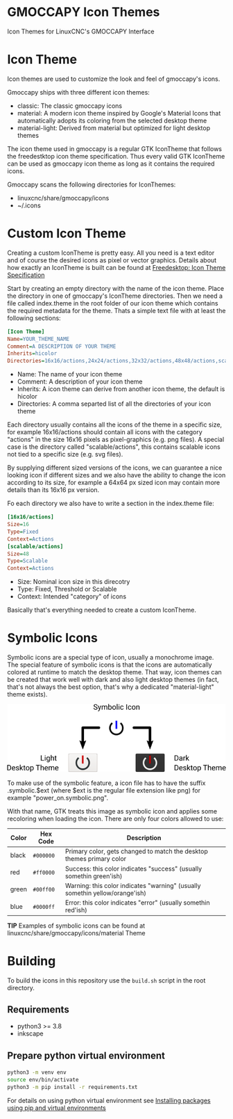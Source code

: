 GMOCCAPY Icon Themes
====================

Icon Themes for LinuxCNC's GMOCCAPY Interface

# Icon Theme

Icon themes are used to customize the look and feel of gmoccapy's icons.

Gmoccapy ships with three different icon themes:

* classic: The classic gmoccapy icons
* material: A modern icon theme inspired by Google's Material Icons that automatically adopts its coloring from the selected desktop theme
* material-light: Derived from material but optimized for light desktop themes

The icon theme used in gmoccapy is a regular GTK IconTheme that follows the freedestktop icon theme specification.
Thus every valid GTK IconTheme can be used as gmoccapy icon theme as long as it contains the required icons.

Gmoccapy scans the following directories for IconThemes:

* linuxcnc/share/gmoccapy/icons
* ~/.icons

# Custom Icon Theme

Creating a custom IconTheme is pretty easy. All you need is a text editor and of course the desired icons as pixel or vector graphics.
Details about how exactly an IconTheme is built can be found at
[Freedesktop: Icon Theme Specification](https://specifications.freedesktop.org/icon-theme-spec/icon-theme-spec-latest.html)

Start by creating an empty directory with the name of the icon theme. Place the directory in one of gmoccapy's IconTheme directories.
Then we need a file called index.theme in the root folder of our icon theme which contains the required metadata for the theme.
Thats a simple text file with at least the following sections:

```ini
[Icon Theme]
Name=YOUR_THEME_NAME
Comment=A DESCRIPTION OF YOUR THEME
Inherits=hicolor
Directories=16x16/actions,24x24/actions,32x32/actions,48x48/actions,scalable/actions
```

* Name: The name of your icon theme
* Comment: A description of your icon theme
* Inherits: A icon theme can derive from another icon theme, the default is hicolor
* Directories: A comma separted list of all the directories of your icon theme

Each directory usually contains all the icons of the theme in a specific size, for example 16x16/actions should contain all icons with the category "actions" in the size 16x16 pixels as pixel-graphics (e.g. png files).
A special case is the directory called "scalable/actions", this contains scalable icons not tied to a specific size (e.g. svg files).

By supplying different sized versions of the icons, we can guarantee a nice looking icon if different sizes and we also have the ability to change the icon according to its size, for example a 64x64 px sized icon may contain more details than its 16x16 px version.

Fo each directory we also have to write a section in the index.theme file:

```ini
[16x16/actions]
Size=16
Type=Fixed
Context=Actions
[scalable/actions]
Size=48
Type=Scalable
Context=Actions
```

* Size: Nominal icon size in this direcotry
* Type: Fixed, Threshold or Scalable
* Context: Intended "category" of icons

Basically that's everything needed to create a custom IconTheme.

# Symbolic Icons

Symbolic icons are a special type of icon, usually a monochrome image. The special feature of symbolic icons is that the icons are automatically colored at runtime to match the desktop theme.
That way, icon themes can be created that work well with dark and also light desktop themes (in fact, that's not always the best option, that's why a dedicated "material-light" theme exists).

![Symbolic Icon example](docs/images/gmoccapy_icon_theme_symbolic.png "Symbolic Icon example")

To make use of the symbolic feature, a icon file has to have the suffix .symbolic.$ext (where $ext is the regular file extension like png) for example "power_on.symbolic.png".

With that name, GTK treats this image as symbolic icon and applies some recoloring when loading the icon.
There are only four colors allowed to use:

| Color | Hex Code  | Description                                                                   |
|-------|-----------|-------------------------------------------------------------------------------|
| black | `#000000` | Primary color, gets changed to match the desktop themes primary color         |
| red   | `#ff0000` | Success: this color indicates "success" (usually somethin green'ish)          |
| green | `#00ff00` | Warning: this color indicates "warning"  (usually somethin yellow/orange'ish) |
| blue  | `#0000ff` | Error: this color indicates "error" (usually somethin red'ish)                |

**TIP** Examples of symbolic icons can be found at linuxcnc/share/gmoccapy/icons/material Theme


# Building

To build the icons in this repository use the `build.sh` script in the root directory.

## Requirements

* python3 >= 3.8
* inkscape

## Prepare python virtual environment

```sh
python3 -m venv env
source env/bin/activate
python3 -m pip install -r requirements.txt
```

For details on using python virtual environment see [Installing packages using pip and virtual environments](https://packaging.python.org/en/latest/guides/installing-using-pip-and-virtual-environments/)

